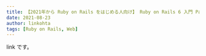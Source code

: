 ```yaml
---
title: 【2021年から Ruby on Rails をはじめる人向け】 Ruby on Rails 6 入門 Part 7 ～ Rails でバリデーションチェックを自動で行う方法～
date: 2021-08-23
author: linkohta
tags: [Ruby on Rails, Web]
---
```


link です。

